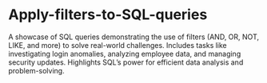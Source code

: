 # Apply-filters-to-SQL-queries
A showcase of SQL queries demonstrating the use of filters (AND, OR, NOT, LIKE, and more) to solve real-world challenges. Includes tasks like investigating login anomalies, analyzing employee data, and managing security updates. Highlights SQL’s power for efficient data analysis and problem-solving.
